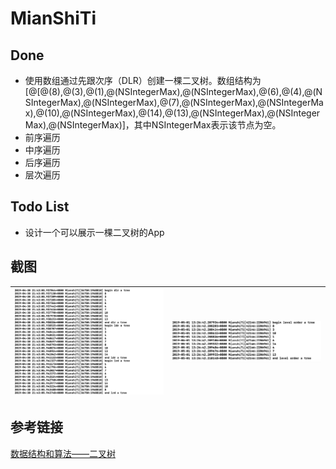 # MianShiTi

## Done
* 使用数组通过先跟次序（DLR）创建一棵二叉树。数组结构为[@[@(8),@(3),@(1),@(NSIntegerMax),@(NSIntegerMax),@(6),@(4),@(NSIntegerMax),@(NSIntegerMax),@(7),@(NSIntegerMax),@(NSIntegerMax),@(10),@(NSIntegerMax),@(14),@(13),@(NSIntegerMax),@(NSIntegerMax),@(NSIntegerMax)]，其中NSIntegerMax表示该节点为空。
* 前序遍历
* 中序遍历
* 后序遍历
* 层次遍历

## Todo List
* 设计一个可以展示一棵二叉树的App

## 截图
![](https://github.com/yupliang/MianShiTi/blob/master/截图/二叉树遍历.jpg)|![](https://github.com/yupliang/MianShiTi/blob/master/截图/层次遍历二叉树.jpg)
:-------------------------:|:-------------------------:

## 参考链接
[数据结构和算法——二叉树](https://blog.csdn.net/google19890102/article/details/53926704)
